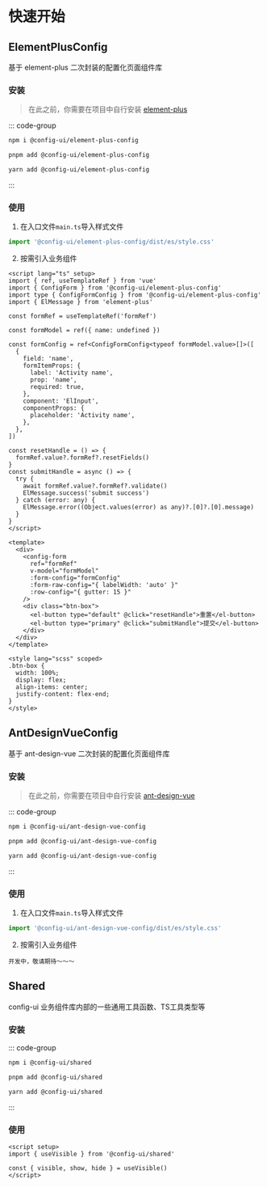 # 快速开始

## ElementPlusConfig

基于 element-plus 二次封装的配置化页面组件库

### 安装

> 在此之前，你需要在项目中自行安装 [element-plus](https://element-plus.org/zh-CN/guide/installation.html)

::: code-group

```bash [npm]
npm i @config-ui/element-plus-config
```

```bash [pnpm]
pnpm add @config-ui/element-plus-config
```

```bash [yarn]
yarn add @config-ui/element-plus-config
```

:::

### 使用

1. 在入口文件`main.ts`导入样式文件

```typescript
import '@config-ui/element-plus-config/dist/es/style.css'
```

2. 按需引入业务组件

```vue
<script lang="ts" setup>
import { ref, useTemplateRef } from 'vue'
import { ConfigForm } from '@config-ui/element-plus-config'
import type { ConfigFormConfig } from '@config-ui/element-plus-config'
import { ElMessage } from 'element-plus'

const formRef = useTemplateRef('formRef')

const formModel = ref({ name: undefined })

const formConfig = ref<ConfigFormConfig<typeof formModel.value>[]>([
  {
    field: 'name',
    formItemProps: {
      label: 'Activity name',
      prop: 'name',
      required: true,
    },
    component: 'ElInput',
    componentProps: {
      placeholder: 'Activity name',
    },
  },
])

const resetHandle = () => {
  formRef.value?.formRef?.resetFields()
}
const submitHandle = async () => {
  try {
    await formRef.value?.formRef?.validate()
    ElMessage.success('submit success')
  } catch (error: any) {
    ElMessage.error((Object.values(error) as any)?.[0]?.[0].message)
  }
}
</script>

<template>
  <div>
    <config-form
      ref="formRef"
      v-model="formModel"
      :form-config="formConfig"
      :form-raw-config="{ labelWidth: 'auto' }"
      :row-config="{ gutter: 15 }"
    />
    <div class="btn-box">
      <el-button type="default" @click="resetHandle">重置</el-button>
      <el-button type="primary" @click="submitHandle">提交</el-button>
    </div>
  </div>
</template>

<style lang="scss" scoped>
.btn-box {
  width: 100%;
  display: flex;
  align-items: center;
  justify-content: flex-end;
}
</style>
```

## AntDesignVueConfig

基于 ant-design-vue 二次封装的配置化页面组件库

### 安装

> 在此之前，你需要在项目中自行安装 [ant-design-vue](https://www.antdv.com/docs/vue/introduce-cn#%E5%AE%89%E8%A3%85)

::: code-group

```bash [npm]
npm i @config-ui/ant-design-vue-config
```

```bash [pnpm]
pnpm add @config-ui/ant-design-vue-config
```

```bash [yarn]
yarn add @config-ui/ant-design-vue-config
```

:::

### 使用

1. 在入口文件`main.ts`导入样式文件

```typescript
import '@config-ui/ant-design-vue-config/dist/es/style.css'
```

2. 按需引入业务组件

```vue
开发中，敬请期待～～～
```

## Shared

config-ui 业务组件库内部的一些通用工具函数、TS工具类型等

### 安装

::: code-group

```bash [npm]
npm i @config-ui/shared
```

```bash [pnpm]
pnpm add @config-ui/shared
```

```bash [yarn]
yarn add @config-ui/shared
```

:::

### 使用

```vue
<script setup>
import { useVisible } from '@config-ui/shared'

const { visible, show, hide } = useVisible()
</script>
```
